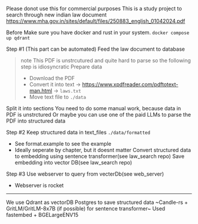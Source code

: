 Please donot use this for commercial purposes
This is a study project to search through new indian law document
https://www.mha.gov.in/sites/default/files/250883_english_01042024.pdf

Before
Make sure you have docker and rust in your system.
`docker compose up qdrant`

Step #1 (This part can be automated)
Feed the law document to database
> note
> This PDF is unstrcutured and quite hard to parse so the following step is idiosyncratic
> Prepare data
> * Download the PDF
> * Convert it into text -> https://www.xpdfreader.com/pdftotext-man.html -> `laws.txt`
> * Move text file to `./data`

Split it into sections
You need to do some manual work, because data in PDF is unstrctured
Or maybe you can use one of the paid LLMs to parse the PDF into structured data

Step #2
Keep structured data in text_files `./data/formatted`
  * See format.example to see the example
  * Ideally seperate by chapter, but it doesnt matter
Convert structured data to embedding using sentence transformer(see law_search repo)
Save embedding into vector DB(see law_search repo)

Step #3
Use webserver to query from vecterDb(see web_server)
  * Webserver is rocket

---

We use Qdrant as vectorDB
Postgres to save structured data
~Candle-rs + GritLM/GritLM-8x7B (if possible) for sentence transformer~
Used fastembed + BGELargeENV15
